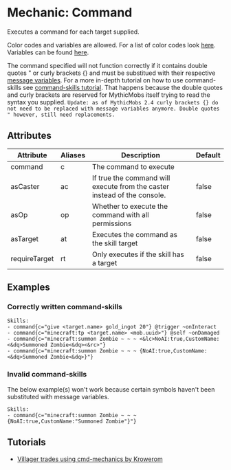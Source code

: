 Mechanic: Command
=================

Executes a command for each target supplied.

Color codes and variables are allowed. For a list of color codes look
[here](/databases/misc/colorcodes). Variables can be found
[here](/skills/stringvariables).

The command specified will not function correctly if it contains double
quotes " or curly brackets {} and must be substitued with their
respective [message variables](/skills/stringvariables). For a more
in-depth tutorial on how to use command-skills see [command-skills
tutorial](/tutorials/commandskills). That happens because the double
quotes and curly brackets are reserved for MythicMobs itself trying to
read the syntax you supplied.
`Update: as of MythicMobs 2.4 curly brackets {} do not need to be replaced with message variables anymore. Double quotes " however, still need replacements.`

Attributes
----------

| Attribute     | Aliases | Description                                                              | Default |
|---------------|---------|--------------------------------------------------------------------------|---------|
| command       | c       | The command to execute                                                   |         |
| asCaster      | ac      | If true the command will execute from the caster instead of the console. | false   |
| asOp          | op      | Whether to execute the command with all permissions                      | false   |
| asTarget      | at      | Executes the command as the skill target                                 | false   |
| requireTarget | rt      | Only executes if the skill has a target                                  | false   |

  

Examples
--------

### Correctly written command-skills

    Skills:
    - command{c="give <target.name> gold_ingot 20"} @trigger ~onInteract
    - command{c="minecraft:tp <target.name> <mob.uuid>"} @self ~onDamaged
    - command{c="minecraft:summon Zombie ~ ~ ~ <&lc>NoAI:true,CustomName:<&dq>Summoned Zombie<&dq><&rc>"}
    - command{c="minecraft:summon Zombie ~ ~ ~ {NoAI:true,CustomName:<&dq>Summoned Zombie<&dq>}"}

### Invalid command-skills

The below example(s) won't work because certain symbols haven't been
substituted with message variables.

    Skills:
    - command{c="minecraft:summon Zombie ~ ~ ~ {NoAI:true,CustomName:"Summoned Zombie"}"}

Tutorials
---------

-   [Villager trades using cmd-mechanics by
    Krowerom](https://www.youtube.com/watch?v=p71bl_W3a4I&feature=youtu.be)